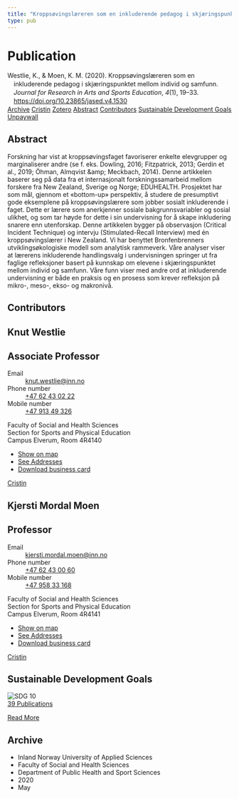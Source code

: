```yaml
---
title: "Kroppsøvingslæreren som en inkluderende pedagog i skjæringspunktet mellom individ og samfunn"
type: pub
---
```

<h1>Publication</h1>
<article id="csl-bib-container-DJWJ8YVP" class="csl-bib-container">
  <div class="csl-bib-body" style="line-height: 1.35; padding-left: 1em; text-indent:-1em;">
  <div class="csl-entry">Westlie, K., &amp; Moen, K. M. (2020). Kropps&#xF8;vingsl&#xE6;reren som en inkluderende pedagog i skj&#xE6;ringspunktet mellom individ og samfunn. <i>Journal for Research in Arts and Sports Education</i>, <i>4</i>(1), 19&#x2013;33. <a href="https://doi.org/10.23865/jased.v4.1530">https://doi.org/10.23865/jased.v4.1530</a></div>
</div>
  <div class="csl-bib-buttons">
    <a href="#taxonomy-article-DJWJ8YVP" class="csl-bib-button">Archive</a>
    <a href="https://app.cristin.no/results/show.jsf?id=1810431" alt="Cristin URL" class="csl-bib-button">Cristin</a>
    <a href="http://zotero.org/groups/5022929/items/DJWJ8YVP" alt="Zotero URL" class="csl-bib-button">Zotero</a>
    <a href="#abstract-article-DJWJ8YVP" class="csl-bib-button">Abstract</a>
    <a href="#contributors-article-DJWJ8YVP" class="csl-bib-button">Contributors</a>
    <a href="#sdg-article-DJWJ8YVP" class="csl-bib-button">Sustainable Development Goals</a>
    <a href="https://jased.net/index.php/jased/article/download/1530/4064" class="csl-bib-button">Unpaywall</a>
  </div>
  <div id="csl-bib-meta-container-DJWJ8YVP"></div>
</article>
<div id="csl-bib-meta-DJWJ8YVP" class="csl-bib-meta">
  <article id="abstract-article-DJWJ8YVP" class="abstract-article">
    <h1>Abstract</h1>
    Forskning har vist at kroppsøvingsfaget favoriserer enkelte elevgrupper og marginaliserer andre (se f. eks. Dowling, 2016; Fitzpatrick, 2013; Gerdin et al., 2019; Öhman, Almqvist &amp;amp; Meckbach, 2014). Denne artikkelen baserer seg på data fra et internasjonalt forskningssamarbeid mellom forskere fra New Zealand, Sverige og Norge; EDUHEALTH. Prosjektet har som mål, gjennom et «bottom-up» perspektiv, å studere de presumptivt gode eksemplene på kroppsøvingslærere som jobber sosialt inkluderende i faget. Dette er lærere som anerkjenner sosiale bakgrunnsvariabler og sosial ulikhet, og som tar høyde for dette i sin undervisning for å skape inkludering snarere enn utenforskap. Denne artikkelen bygger på observasjon (Critical Incident Technique) og intervju (Stimulated-Recall Interview) med én kroppsøvingslærer i New Zealand. Vi har benyttet Bronfenbrenners utviklingsøkologiske modell som analytisk rammeverk. Våre analyser viser at lærerens inkluderende handlingsvalg i undervisningen springer ut fra faglige refleksjoner basert på kunnskap om elevene i skjæringspunktet mellom individ og samfunn. Våre funn viser med andre ord at inkluderende undervisning er både en praksis og en prosess som krever refleksjon på mikro-, meso-, ekso- og makronivå.
  </article>
  <article id="contributors-article-DJWJ8YVP" class="contributors-article">
    <h1>Contributors</h1>
    <div class="personas">
<div class="vrtx-hinn-person-card">
<div class="photo">
<i class="lar la-user-circle missing-person"></i>
</div>
<div class="info">
<hgroup><h1>Knut Westlie</h1>
<h2>Associate Professor</h2>
</hgroup><dl>
<dt>Email</dt>
<dd>
<a href="mailto:knut.westlie@inn.no">knut.westlie@inn.no</a>
</dd>
<dt>Phone number</dt>
<dd><a href="tel:+4762430222">
+47 62 43 02 22
</a></dd>
<dt>Mobile number</dt>
<dd><a href="tel:+4791349326">
+47 913 49 326
</a></dd>
</dl>
<p>
Faculty of Social and Health Sciences<br>
Section for Sports and Physical Education<br>
Campus Elverum,
Room 4R4140
</p>
<ul class="vrtx-hinn-links">
<li><a href="https://www.google.com/maps?q=60.88156,11.53723">Show on map</a></li>
<li><a href="https://www.inn.no/english/find-an-employee/knut-westlie.html#vrtx-hinn-addresses">See Addresses</a></li>
<li><a href="https://www.inn.no/english/find-an-employee/knut-westlie.html?vrtx=vcf">Download business card</a></li>
</ul>
</div>
</div>
<a href="https://app.cristin.no/persons/show.jsf?id=620342" alt="Cristin URL" class="personas-cristin">Cristin</a>
</div> <div class="personas">
<div class="vrtx-hinn-person-card">
<div class="photo">
<i class="lar la-user-circle missing-person"></i>
</div>
<div class="info">
<hgroup><h1>Kjersti Mordal Moen</h1>
<h2>Professor</h2>
</hgroup><dl>
<dt>Email</dt>
<dd>
<a href="mailto:kjersti.mordal.moen@inn.no">kjersti.mordal.moen@inn.no</a>
</dd>
<dt>Phone number</dt>
<dd><a href="tel:+4762430060">
+47 62 43 00 60
</a></dd>
<dt>Mobile number</dt>
<dd><a href="tel:+4795833168">
+47 958 33 168
</a></dd>
</dl>
<p>
Faculty of Social and Health Sciences<br>
Section for Sports and Physical Education<br>
Campus Elverum,
Room 4R4141
</p>
<ul class="vrtx-hinn-links">
<li><a href="https://www.google.com/maps?q=60.88156,11.53723">Show on map</a></li>
<li><a href="https://www.inn.no/english/find-an-employee/kjersti-mordal-moen.html#vrtx-hinn-addresses">See Addresses</a></li>
<li><a href="https://www.inn.no/english/find-an-employee/kjersti-mordal-moen.html?vrtx=vcf">Download business card</a></li>
</ul>
</div>
</div>
<a href="https://app.cristin.no/persons/show.jsf?id=53554" alt="Cristin URL" class="personas-cristin">Cristin</a>
</div>
  </article>
  <article id="sdg-article-DJWJ8YVP" class="sdg-article">
    <h1>Sustainable Development Goals</h1>
    <div class="sdg-container"><div id="sdg10" class="sdg">
<img src="{{< params subfolder >}}images/sdg/sdg10_en.png" class="image" alt="SDG 10">
<div class="sdg-overlay">
<a href="{{< params subfolder >}}en/archive/?sdg=10#archive" class="sdg-publication-count"><span>39</span> Publications</a>
<p><a href="https://sdgs.un.org/goals/goal10" class="sdg-read-more">Read More</a></p>
</div>
</div></div>
  </article>
  <article id="taxonomy-article-DJWJ8YVP" class="taxonomy-article">
    <h1>Archive</h1>
    <ul>
      <li>Inland Norway University of Applied Sciences</li>
      <li>Faculty of Social and Health Sciences</li>
      <li>Department of Public Health and Sport Sciences</li>
      <li>2020</li>
      <li>May</li>
    </ul>
  </article>
</div>

